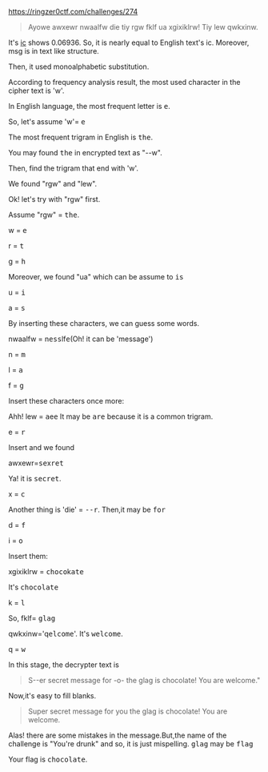 https://ringzer0ctf.com/challenges/274

>Ayowe awxewr nwaalfw die tiy rgw fklf ua xgixiklrw! Tiy lew qwkxinw. 

It's [ic](https://www.dcode.fr/index-coincidence) shows 0.06936. So, it is nearly equal to English text's ic. Moreover, msg is in text like structure.

Then, it used monoalphabetic substitution.

According to frequency analysis result, the most used character in the cipher text is 'w'.

In English language, the most frequent letter is <tt>e</tt>.

So, let's assume 'w'= <tt>e</tt>

The most frequent trigram in English is <tt>the</tt>.

You may found <tt>the</tt> in encrypted text as "--w".

Then, find the trigram that end with 'w'.

We found "rgw" and "lew".

Ok! let's try with "rgw" first.

Assume "rgw" = <tt>the</tt>.

w = <tt>e</tt>

r = <tt>t</tt>

g = <tt>h</tt>

Moreover, we found "ua" which can be assume to <tt>is</tt>

u = <tt>i</tt>

a = <tt>s</tt>

By inserting these characters, we can guess some words.

nwaalfw = n<tt>e</tt><tt>s</tt><tt>s</tt>lf<tt>e</tt>(Oh! it can be 'message')

n = <tt>m</tt>

l = <tt>a</tt>

f = <tt>g</tt>

Insert these characters once more:

Ahh! lew = <tt>a</tt>e<tt>e</tt>
It may be <tt>are</tt> because it is a common trigram.

e = <tt>r</tt>

Insert and we found

awxewr=<tt>s</tt><tt>e</tt>x<tt>r</tt><tt>e</tt><tt>t</tt>

Ya! it is <tt>secret</tt>.

x = <tt>c</tt>

Another thing is 'die' = <tt>--r</tt>. Then,it may be <tt>for</tt>

d = <tt>f</tt>

i = <tt>o</tt>

Insert them:

xgixiklrw = <tt>c</tt><tt>h</tt><tt>o</tt><tt>c</tt><tt>o</tt>k<tt>a</tt><tt>t</tt><tt>e</tt>

It's <tt>chocolate</tt>

k = <tt>l</tt>

So, fklf= <tt>glag</tt>

qwkxinw='q<tt>e</tt><tt>l</tt><tt>c</tt><tt>o</tt><tt>m</tt><tt>e</tt>'. It's <tt>welcome</tt>.

q = <tt>w</tt>

In this stage, the decrypter text is

>S--er secret message for -o- the glag is chocolate! You are welcome."

Now,it's easy to fill blanks.

>Super secret message for you the glag is chocolate! You are welcome.

Alas! there are some mistakes in the message.But,the name of the challenge is "You're drunk" and so, it is just mispelling. <tt>glag</tt> may be <tt>flag</tt>

Your flag is <tt>chocolate</tt>.








 

